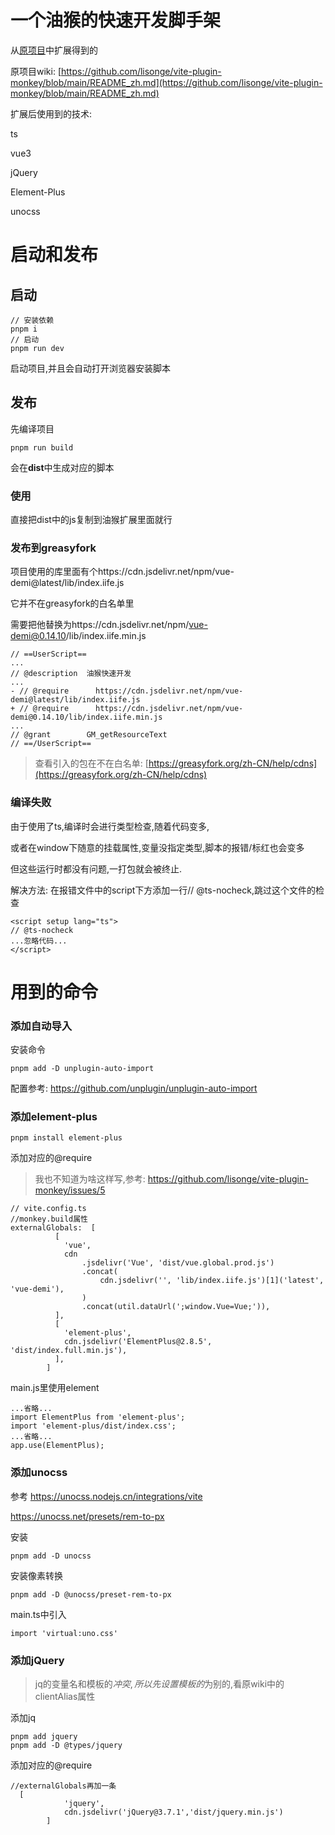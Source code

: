 # 一个油猴的快速开发脚手架
从[原项目](https://github.com/lisonge/vite-plugin-monkey)中扩展得到的

原项目wiki: [https://github.com/lisonge/vite-plugin-monkey/blob/main/README_zh.md](https://github.com/lisonge/vite-plugin-monkey/blob/main/README_zh.md)

扩展后使用到的技术:

ts

vue3

jQuery

Element-Plus

unocss

# 启动和发布
## 启动

```
// 安装依赖
pnpm i
// 启动
pnpm run dev
```
启动项目,并且会自动打开浏览器安装脚本
## 发布
先编译项目
```
pnpm run build
```
会在**dist**中生成对应的脚本
### 使用
直接把dist中的js复制到油猴扩展里面就行
### 发布到greasyfork
项目使用的库里面有个https://cdn.jsdelivr.net/npm/vue-demi@latest/lib/index.iife.js

它并不在greasyfork的白名单里

需要把他替换为https://cdn.jsdelivr.net/npm/vue-demi@0.14.10/lib/index.iife.min.js
```
// ==UserScript==
...
// @description  油猴快速开发
...
- // @require      https://cdn.jsdelivr.net/npm/vue-demi@latest/lib/index.iife.js
+ // @require      https://cdn.jsdelivr.net/npm/vue-demi@0.14.10/lib/index.iife.min.js
...
// @grant        GM_getResourceText
// ==/UserScript==
```
> 查看引入的包在不在白名单:
> [https://greasyfork.org/zh-CN/help/cdns](https://greasyfork.org/zh-CN/help/cdns)
### 编译失败
由于使用了ts,编译时会进行类型检查,随着代码变多,

或者在window下随意的挂载属性,变量没指定类型,脚本的报错/标红也会变多

但这些运行时都没有问题,一打包就会被终止.

解决方法:
在报错文件中的script下方添加一行// @ts-nocheck,跳过这个文件的检查
```vue
<script setup lang="ts">
// @ts-nocheck
...忽略代码...
</script>
```

# 用到的命令

### 添加自动导入
安装命令
```
pnpm add -D unplugin-auto-import
```
配置参考: https://github.com/unplugin/unplugin-auto-import
### 添加element-plus
```
pnpm install element-plus
```
添加对应的@require
> 我也不知道为啥这样写,参考: https://github.com/lisonge/vite-plugin-monkey/issues/5

```
// vite.config.ts
//monkey.build属性
externalGlobals:  [
          [
            'vue',
            cdn
                .jsdelivr('Vue', 'dist/vue.global.prod.js')
                .concat(
                    cdn.jsdelivr('', 'lib/index.iife.js')[1]('latest', 'vue-demi'),
                )
                .concat(util.dataUrl(';window.Vue=Vue;')),
          ],
          [
            'element-plus',
            cdn.jsdelivr('ElementPlus@2.8.5', 'dist/index.full.min.js'),
          ],
        ]
```

main.js里使用element
```
...省略...
import ElementPlus from 'element-plus';
import 'element-plus/dist/index.css';
...省略...
app.use(ElementPlus);
```
### 添加unocss
参考
https://unocss.nodejs.cn/integrations/vite

https://unocss.net/presets/rem-to-px


安装
```
pnpm add -D unocss
```

安装像素转换
```
pnpm add -D @unocss/preset-rem-to-px
```
main.ts中引入
```
import 'virtual:uno.css'
```

### 添加jQuery
> jq的变量名和模板的$冲突,所以先设置模板的$为别的,看原wiki中的clientAlias属性

添加jq
```
pnpm add jquery
pnpm add -D @types/jquery
```

添加对应的@require
```
//externalGlobals再加一条
  [
            'jquery',
            cdn.jsdelivr('jQuery@3.7.1','dist/jquery.min.js')
        ]
```